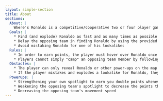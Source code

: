 ```yaml
---
layout: simple-section
title: About
sections:
  About: |
    Where's Ronaldo is a competitive/cooperative two or four player game, where the players are divided into two teams. Players control a spotlight and the objective is to find Ronaldo, who can be found anywhere in a top down view of the level. Any part of the map that is not illuminated by the spotlight is darkened, and Ronaldo will not be viewable unless the spotlight is on him. Ronaldo does not move, and will explode upon being found. Ronaldo wears green stripes and a distinctive monocle, and there will be other lookalikes that will punish the player if they are mistaken for Ronaldo. Players must hover above Ronaldo for a certain amount of time to score a point. Ronaldo re-spawns again in a random location once he is found. The players with the most amount of points within the time limit wins the round and or match. In addition, players can use power-ups that will appear on the map to aid themselves or attack the opposing team.
  Goals: |
    * Find (and explode) Ronaldo as fast and as many times as possible
    * Delay the opposing team in finding Ronaldo by using the provided power-ups on the map
    * Avoid mistaking Ronaldo for one of his lookalikes
  Rules: |
    * In order to earn points, the player must hover over Ronaldo once he is found for 3 seconds
    * Players cannot simply "camp" an opposing team member by following/overlapping their spotlight everywhere, or both teams will begin to lose points after a certain amount of time
  Obstacles: |
    * The player can only reveal Ronaldo or other power-ups on the map by moving over them with their spotlight
    * If the player mistakes and explodes a lookalike for Ronaldo, they will lose points
  Powerups: |
    * Strengthening your own spotlight to earn you double points whenever you find Ronaldo
    * Weakening the opposing team's spotlight to decrease the points they earn for finding Ronaldo
    * Decreasing the opposing team's movement speed
---
```

